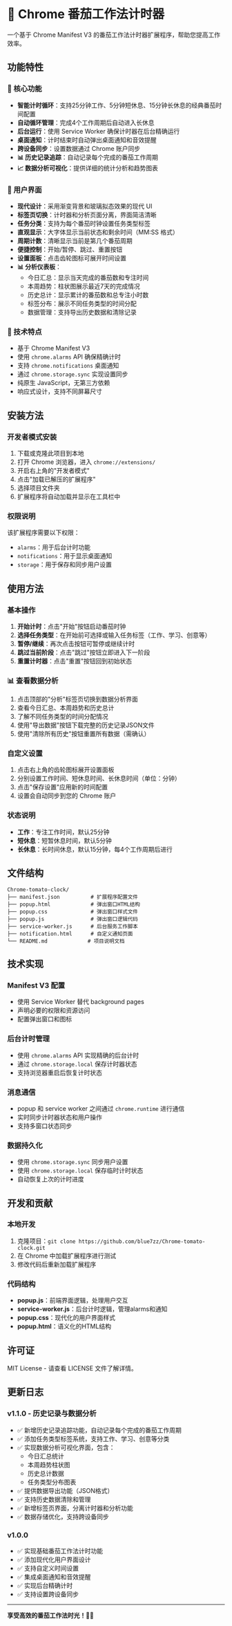 # 🍅 Chrome 番茄工作法计时器

一个基于 Chrome Manifest V3 的番茄工作法计时器扩展程序，帮助您提高工作效率。

## 功能特性

### 🎯 核心功能
- **智能计时循环**：支持25分钟工作、5分钟短休息、15分钟长休息的经典番茄时间配置
- **自动循环管理**：完成4个工作周期后自动进入长休息
- **后台运行**：使用 Service Worker 确保计时器在后台精确运行
- **桌面通知**：计时结束时自动弹出桌面通知和音效提醒
- **跨设备同步**：设置数据通过 Chrome 账户同步
- **📊 历史记录追踪**：自动记录每个完成的番茄工作周期
- **📈 数据分析可视化**：提供详细的统计分析和趋势图表

### 🎨 用户界面
- **现代设计**：采用渐变背景和玻璃拟态效果的现代 UI
- **标签页切换**：计时器和分析页面分离，界面简洁清晰
- **任务分类**：支持为每个番茄时钟设置任务类型标签
- **直观显示**：大字体显示当前状态和剩余时间（MM:SS 格式）
- **周期计数**：清晰显示当前是第几个番茄周期
- **便捷控制**：开始/暂停、跳过、重置按钮
- **设置面板**：点击齿轮图标可展开时间设置
- **📊 分析仪表板**：
  - 今日汇总：显示当天完成的番茄数和专注时间
  - 本周趋势：柱状图展示最近7天的完成情况
  - 历史总计：显示累计的番茄数和总专注小时数
  - 标签分布：展示不同任务类型的时间分配
  - 数据管理：支持导出历史数据和清除记录

### 🔧 技术特点
- 基于 Chrome Manifest V3
- 使用 `chrome.alarms` API 确保精确计时
- 支持 `chrome.notifications` 桌面通知
- 通过 `chrome.storage.sync` 实现设置同步
- 纯原生 JavaScript，无第三方依赖
- 响应式设计，支持不同屏幕尺寸

## 安装方法

### 开发者模式安装
1. 下载或克隆此项目到本地
2. 打开 Chrome 浏览器，进入 `chrome://extensions/`
3. 开启右上角的"开发者模式"
4. 点击"加载已解压的扩展程序"
5. 选择项目文件夹
6. 扩展程序将自动加载并显示在工具栏中

### 权限说明
该扩展程序需要以下权限：
- `alarms`：用于后台计时功能
- `notifications`：用于显示桌面通知
- `storage`：用于保存和同步用户设置

## 使用方法

### 基本操作
1. **开始计时**：点击"开始"按钮启动番茄时钟
2. **选择任务类型**：在开始前可选择或输入任务标签（工作、学习、创意等）
3. **暂停/继续**：再次点击按钮可暂停或继续计时
4. **跳过当前阶段**：点击"跳过"按钮立即进入下一阶段
5. **重置计时器**：点击"重置"按钮回到初始状态

### 📊 查看数据分析
1. 点击顶部的"分析"标签页切换到数据分析界面
2. 查看今日汇总、本周趋势和历史总计
3. 了解不同任务类型的时间分配情况
4. 使用"导出数据"按钮下载完整的历史记录JSON文件
5. 使用"清除所有历史"按钮重置所有数据（需确认）

### 自定义设置
1. 点击右上角的齿轮图标展开设置面板
2. 分别设置工作时间、短休息时间、长休息时间（单位：分钟）
3. 点击"保存设置"应用新的时间配置
4. 设置会自动同步到您的 Chrome 账户

### 状态说明
- **工作**：专注工作时间，默认25分钟
- **短休息**：短暂休息时间，默认5分钟  
- **长休息**：长时间休息，默认15分钟，每4个工作周期后进行

## 文件结构

```
Chrome-tomato-clock/
├── manifest.json          # 扩展程序配置文件
├── popup.html             # 弹出窗口HTML结构
├── popup.css              # 弹出窗口样式文件
├── popup.js               # 弹出窗口逻辑代码
├── service-worker.js      # 后台服务工作脚本
├── notification.html      # 自定义通知页面
└── README.md             # 项目说明文档
```

## 技术实现

### Manifest V3 配置
- 使用 Service Worker 替代 background pages
- 声明必要的权限和资源访问
- 配置弹出窗口和图标

### 后台计时管理
- 使用 `chrome.alarms` API 实现精确的后台计时
- 通过 `chrome.storage.local` 保存计时器状态
- 支持浏览器重启后恢复计时状态

### 消息通信
- popup 和 service worker 之间通过 `chrome.runtime` 进行通信
- 实时同步计时器状态和用户操作
- 支持多窗口状态同步

### 数据持久化
- 使用 `chrome.storage.sync` 同步用户设置
- 使用 `chrome.storage.local` 保存临时计时状态
- 自动恢复上次的计时进度

## 开发和贡献

### 本地开发
1. 克隆项目：`git clone https://github.com/blue7zz/Chrome-tomato-clock.git`
2. 在 Chrome 中加载扩展程序进行测试
3. 修改代码后重新加载扩展程序

### 代码结构
- **popup.js**：前端界面逻辑，处理用户交互
- **service-worker.js**：后台计时逻辑，管理alarms和通知
- **popup.css**：现代化的用户界面样式
- **popup.html**：语义化的HTML结构

## 许可证

MIT License - 请查看 LICENSE 文件了解详情。

## 更新日志

### v1.1.0 - 历史记录与数据分析
- ✅ 新增历史记录追踪功能，自动记录每个完成的番茄工作周期
- ✅ 添加任务类型标签系统，支持工作、学习、创意等分类
- ✅ 实现数据分析可视化界面，包含：
  - 今日汇总统计
  - 本周趋势柱状图
  - 历史总计数据
  - 任务类型分布图表
- ✅ 提供数据导出功能（JSON格式）
- ✅ 支持历史数据清除和管理
- ✅ 新增标签页界面，分离计时器和分析功能
- ✅ 数据存储优化，支持跨设备同步

### v1.0.0
- ✅ 实现基础番茄工作法计时功能
- ✅ 添加现代化用户界面设计
- ✅ 支持自定义时间设置
- ✅ 集成桌面通知和音效提醒
- ✅ 实现后台精确计时
- ✅ 支持设置跨设备同步

---

**享受高效的番茄工作法时光！🍅⏰**
